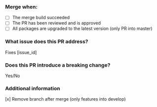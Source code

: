 ### Merge when:

* [ ] The merge build succeeded
* [ ] The PR has been reviewed and is approved
* [ ] All packages are upgraded to the latest version (only PR into master)

### What issue does this PR address?

Fixes [issue_id]

### Does this PR introduce a breaking change?

Yes/No

### Additional information

[x] Remove branch after merge (only features into develop)
